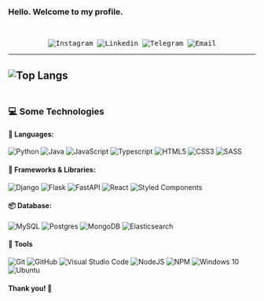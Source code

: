 ### Hello. Welcome to my profile.

<samp>
  </br>
  <p align="center">
    <a href="https://www.instagram.com/eduardo.costa.l?igsh=MXhqYjhlaWlhOTlnZA%3D%3D&utm_source=qr " target="_blank" style="text-decoration: none;">
      <img alt="Instagram" src="https://img.shields.io/badge/-Instagram-ff2b8e?style=flat-square&logo=Instagram&logoColor=white"> 
    </a>
    <a href="https://www.linkedin.com/in/eduardo-costal" target="_blank" style="text-decoration: none;">
      <img alt="Linkedin" src="https://img.shields.io/badge/-Linkedin-blue?style=flat-square&logo=Linkedin&logoColor=white">
    </a>
    <a href="https://api.whatsapp.com/send/?phone=5581996039321&text&type=phone_number&app_absent=0" target="_blank" style="text-decoration: none;">
      <img alt="Telegram" src="https://img.shields.io/badge/whatsapp-white?style=flat-square&logo=whatsapp&labelColor=white&color=%2325D366">
    </a>
    <a href="mailto:edulon2015@gmmail.com" target="_blank" style="text-decoration: none;">
      <img alt="Email" src="https://img.shields.io/badge/-Email-c14438?style=flat-square&logo=Gmail&logoColor=white">
    </a>    
  </p>
</samp>

---
![Top Langs](https://github-readme-stats.vercel.app/api/top-langs/?username=edulon2000&langs_count=8)
---

<br>

<b style="font-size: 18px; "> 💻 Some Technologies </b> <i style="color: #79c0ff;"></i>
<br>



#### 💬 Languages: <br/>


![Python](https://img.shields.io/badge/python-3670A0?style=for-the-badge&logo=python&logoColor=ffdd54)
![Java](https://img.shields.io/badge/javascript-%23323330.svg?style=for-the-badge&logo=javascript&logoColor=%23F7DF1E)
![JavaScript](https://img.shields.io/badge/javascript-%23323330.svg?style=for-the-badge&logo=javascript&logoColor=%23F7DF1E)
![Typescript](https://img.shields.io/badge/typescript-black?style=for-the-badge&logo=Typescript&color=white)
![HTML5](https://img.shields.io/badge/html5-%23E34F26.svg?style=for-the-badge&logo=html5&logoColor=white)
![CSS3](https://img.shields.io/badge/css3-%231572B6.svg?style=for-the-badge&logo=css3&logoColor=white)
![SASS](https://img.shields.io/badge/SASS-hotpink.svg?style=for-the-badge&logo=SASS&logoColor=white)

#### 🔨 Frameworks & Libraries: <br/>
![Django](https://img.shields.io/badge/django-black?style=for-the-badge&logo=django&color=%23092E20)
![Flask](https://img.shields.io/badge/flask-black?style=for-the-badge&logo=flask&color=%23000000)
![FastAPI](https://img.shields.io/badge/fastapi-black?style=for-the-badge&logo=fastAPI&color=grey)
![React](https://img.shields.io/badge/react-%2320232a.svg?style=for-the-badge&logo=react&logoColor=%2361DAFB)
![Styled Components](https://img.shields.io/badge/styled--components-DB7093?style=for-the-badge&logo=styled-components&logoColor=white)

#### 📦 Database: <br/>

![MySQL](https://img.shields.io/badge/mysql-%2300f.svg?style=for-the-badge&logo=mysql&logoColor=white)
![Postgres](https://img.shields.io/badge/postgres-%23316192.svg?style=for-the-badge&logo=postgresql&logoColor=white)
![MongoDB](https://img.shields.io/badge/MongoDB-black?style=for-the-badge&logo=MongoDB&logoColor=white&color=%2347A248)
![Elasticsearch](https://img.shields.io/badge/Elasticsearch-black?style=for-the-badge&logo=Elasticsearch&logoColor=white&color=%23005571)


#### 🔧 Tools <br/>

![Git](https://img.shields.io/badge/git-%23F05033.svg?style=for-the-badge&logo=git&logoColor=white)
![GitHub](https://img.shields.io/badge/github-%23121011.svg?style=for-the-badge&logo=github&logoColor=white)
![Visual Studio Code](https://img.shields.io/badge/VisualStudioCode-0078d7.svg?style=for-the-badge&logo=visual-studio-code&logoColor=white)
![NodeJS](https://img.shields.io/badge/node.js-6DA55F?style=for-the-badge&logo=node.js&logoColor=white)
![NPM](https://img.shields.io/badge/NPM-%23000000.svg?style=for-the-badge&logo=npm&logoColor=white)
![Windows 10](https://img.shields.io/badge/Windows-0078D6?style=for-the-badge&logo=windows&logoColor=white)
![Ubuntu](https://img.shields.io/badge/Ubuntu-E95420?style=for-the-badge&logo=ubuntu&logoColor=white)
  
#### Thank you! 👋
